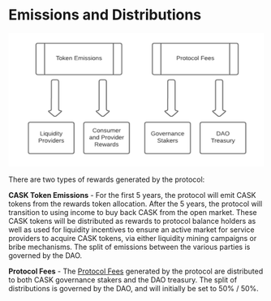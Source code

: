 # Emissions and Distributions

![](.gitbook/assets/cask_emissions.png)

There are two types of rewards generated by the protocol:

**CASK Token Emissions** - For the first 5 years, the protocol will emit CASK tokens from the rewards token allocation. After the 5 years, the protocol will transition to using income to buy back CASK from the open market. These CASK tokens will be distributed as rewards to protocol balance holders as well as used for liquidity incentives to ensure an active market for service providers to acquire CASK tokens, via either liquidity mining campaigns or bribe mechanisms. The split of emissions between the various parties is governed by the DAO.

**Protocol Fees** - The [Protocol Fees](protocol-fees.md) generated by the protocol are distributed to both CASK governance stakers and the DAO treasury. The split of distributions is governed by the DAO, and will initially be set to 50% / 50%.
